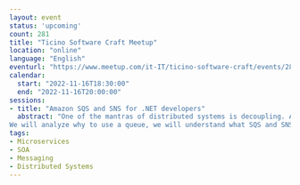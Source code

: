 ```yaml
---
layout: event
status: 'upcoming'
count: 281
title: "Ticino Software Craft Meetup"
location: "online"
language: "English"
eventurl: "https://www.meetup.com/it-IT/ticino-software-craft/events/289106802/"
calendar:
  start: "2022-11-16T18:30:00"
  end: "2022-11-16T20:00:00"
sessions:
- title: "Amazon SQS and SNS for .NET developers"
  abstract: "One of the mantras of distributed systems is decoupling. A great way to decouple applications or parts of a single application is to use a queue to exchange messages. AWS offers two options, SQS and SNS, which apparently have a lot in common.
We will analyze why to use a queue, we will understand what SQS and SNS are, and when to use one, the other, or both. All with examples in C#."
tags:
- Microservices
- SOA
- Messaging
- Distributed Systems
---
```

